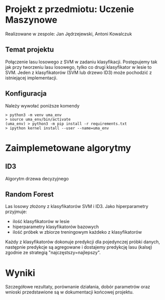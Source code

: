# Projekt z przedmiotu: Uczenie Maszynowe
Realizowane w zespole: Jan Jędrzejewski, Antoni Kowalczuk

## Temat projektu
Połączenie lasu losowego z SVM w zadaniu klasyfikacji. Postępujemy tak jak przy tworzeniu
lasu losowego, tylko co drugi klasyfikator w lesie to SVM. Jeden z klasyfikatorów (SVM lub
drzewo ID3) może pochodzić z istniejącej implementacji.

## Konfiguracja

Należy wywołać poniższe komendy
```
> python3 -m venv uma_env
> source uma_env/bin/activate
(uma_env) > python3 -m pip install -r requirements.txt
> ipython kernel install --user --name=uma_env
```

# Zaimplemetowane algorytmy

## ID3
Algorytm drzewa decyzyjnego

## Random Forest
Las losowy złożony z klasyfikatorów SVM i ID3. Jako hiperparametry przyjmuje:
- ilość klasyfikatorów w lesie
- hiperparametry klasyfikatorów bazowych
- ilość próbek w zbiorze treningowym każdeko z klasyfikatorów

Każdy z klasyfikatorów dokonuje predykcji dla pojedynczej próbki danych, następnie predykcje są agregowane i dostajemy predykcję lasu (kalsę) zgodnie ze strategią "najczęstszy=najlepszy".

# Wyniki
Szczegółowe rezultaty, porównanie działania, dobór parametrów oraz wnioski przedstawione są w dokumentacji końcowej projektu.